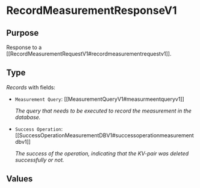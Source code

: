 # RecordMeasurementResponseV1


## Purpose


<!-- --8<-- [start:purpose] -->
Response to a [[RecordMeasurementRequestV1#recordmeasurementrequestv1]].
<!-- --8<-- [end:purpose] -->

## Type


<!-- --8<-- [start:type] -->
<div class="type" markdown>


*Records* with fields:
- `Measurement Query`: [[MeasurementQueryV1#measurmeentqueryv1]]

  *The query that needs to be executed to record the measurement in the database.*

- `Success Operation`: [[SuccessOperationMeasurementDBV1#successoperationmeasurementdbv1]]

  *The success of the operation, indicating that the KV-pair was deleted successfully or not.*



</div>
<!-- --8<-- [end:type] -->

## Values

